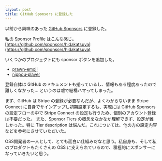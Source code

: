 ```yaml
---
layout: post
title: GitHub Sponsors に登録した
---
```


以前から興味のあった [GitHub Sponsors](https://github.com/sponsors) に登録した。

私の Sponsor Profile はこんな感じ。  
[https://github.com/sponsors/hidakatsuya](https://github.com/sponsors/hidakatsuya)

いくつかのプロジェクトにも sponsor ボタンを追加した。

- [prawn-emoji](https://github.com/hidakatsuya/prawn-emoji)
- [nippou-player](https://github.com/hidakatsuya/nippou-player)

登録自体は GitHub のドキュメントも揃っているし、情報もある程度あったので難しくなかった... というのは嘘で結構ハマってしまった。

まず、GitHub は Stripe の登録が必要なんだが、よくわからないまま Stripe Connect に自身でサインアップし初期設定するも、実際には GitHub Sponsors の設定フローの中で Stripe Connect の設定も行うため、個別のアカウント登録は不要だった。
また、Sponsor Tiers の概念をなかなか理解できず、設定が難しかった。特に Tier description は悩んだ。これについては、他の方の設定内容などを参考にさせていただいた。

OSS開発者の一人として、とても面白い仕組みだなと思う。私自身も、そして私のプロダクトもたくさんの OSS に支えられているので、積極的にスポンサーになっていきたいと思う。
